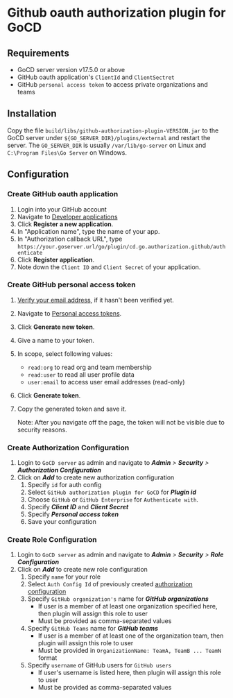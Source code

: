 # Github oauth authorization plugin for GoCD

## Requirements

* GoCD server version v17.5.0 or above
* GitHub oauth application's `ClientId` and `ClientSectret`
* GitHub `personal access token` to access private organizations and teams 

## Installation

Copy the file `build/libs/github-authorization-plugin-VERSION.jar` to the GoCD server under `${GO_SERVER_DIR}/plugins/external` 
and restart the server. The `GO_SERVER_DIR` is usually `/var/lib/go-server` on Linux and `C:\Program Files\Go Server` 
on Windows.

## Configuration

###  Create GitHub oauth application

1. Login into your GitHub account
2. Navigate to [Developer applications](https://github.com/settings/developers)
3. Click **Register a new application**.
4. In "Application name", type the name of your app.
5. In "Authorization callback URL", type `https://your.goserver.url/go/plugin/cd.go.authorization.github/authenticate`
6. Click **Register application**.
7. Note down the `Client ID` and `Client Secret` of your application.

### Create GitHub personal access token

1. [Verify your email address](https://help.github.com/articles/verifying-your-email-address/), if it hasn't been verified yet.
2. Navigate to [Personal access tokens](https://github.com/settings/tokens).
3. Click **Generate new token**.
4. Give a name to your token.
5. In scope, select following values:
    - `read:org` to read org and team membership
    - `read:user` to read all user profile data
    - `user:email` to access user email addresses (read-only)
6. Click **Generate token**.
7. Copy the generated token and save it. 


    Note: After you navigate off the page, the token will not be visible due to security reasons. 

### Create Authorization Configuration

1. Login to `GoCD server` as admin and navigate to **_Admin_** _>_ **_Security_** _>_ **_Authorization Configuration_**
2. Click on **_Add_** to create new authorization configuration
    1. Specify `id` for auth config
    2. Select `GitHub authorization plugin for GoCD` for **_Plugin id_**
    3. Choose `GitHub` or `GitHub Enterprise` for `Authenticate with`.
    5. Specify **_Client ID_** and **_Client Secret_**
    6. Specify **_Personal access token_**
    7. Save your configuration
    
### Create Role Configuration

1. Login to `GoCD server` as admin and navigate to **_Admin_** _>_ **_Security_** _>_ **_Role Configuration_**   
2. Click on **_Add_** to create new role configuration
    1. Specify `name` for your role
    2. Select `Auth Config Id` of previously created [authorization configuration](#create-authorization-configuration)
    3. Specify `GitHub organization's` name for **_GitHub organizations_**  
        - If user is a member of at least one organization specified here, then plugin will assign this role to user
        - Must be provided as comma-separated values
    4. Specify `GitHub Teams` name for **_GitHub teams_** 
        - If user is a member of at least one of the organization team, then plugin will assign this role to user
        - Must be provided in `OrganizationName: TeamA, TeamB ... TeamN` format
    5. Specify `username` of GitHub users for `GitHub users`
        - If user's username is listed here, then plugin will assign this role to user
        - Must be provided as comma-separated values             